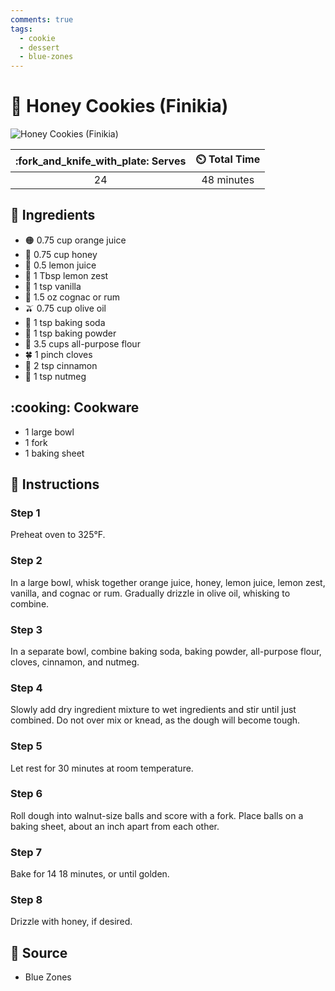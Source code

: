 ```yaml
---
comments: true
tags:
  - cookie
  - dessert
  - blue-zones
---
```

# :honey_pot: Honey Cookies (Finikia)

![Honey Cookies (Finikia)](../assets/images/honey-cookies-(finikia).jpg)

| :fork_and_knife_with_plate: Serves | :timer_clock: Total Time |
|:----------------------------------:|:-----------------------: |
| 24 | 48 minutes |

## :salt: Ingredients

- :orange_circle: 0.75 cup orange juice
- :honey_pot: 0.75 cup honey
- :lemon: 0.5 lemon juice
- :lemon: 1 Tbsp lemon zest
- :icecream: 1 tsp vanilla
- :tumbler_glass: 1.5 oz cognac or rum
- :olive: 0.75 cup olive oil
- :cup_with_straw: 1 tsp baking soda
- :dash: 1 tsp baking powder
- :ear_of_rice: 3.5 cups all-purpose flour
- :four_leaf_clover: 1 pinch cloves
- :custard: 2 tsp cinnamon
- :chestnut: 1 tsp nutmeg

## :cooking: Cookware

- 1 large bowl
- 1 fork
- 1 baking sheet

## :pencil: Instructions

### Step 1

Preheat oven to 325°F.

### Step 2

In a large bowl, whisk together orange juice, honey, lemon juice, lemon zest, vanilla, and cognac or rum. Gradually
drizzle in olive oil, whisking to combine.

### Step 3

In a separate bowl, combine baking soda, baking powder, all-purpose flour, cloves, cinnamon, and nutmeg.

### Step 4

Slowly add dry ingredient mixture to wet ingredients and stir until just combined. Do not over mix or knead, as the
dough will become tough.

### Step 5

Let rest for 30 minutes at room temperature.

### Step 6

Roll dough into walnut-size balls and score with a fork. Place balls on a baking sheet, about an inch apart from each
other.

### Step 7

Bake for 14 18 minutes, or until golden.

### Step 8

Drizzle with honey, if desired.

## :link: Source

- Blue Zones
